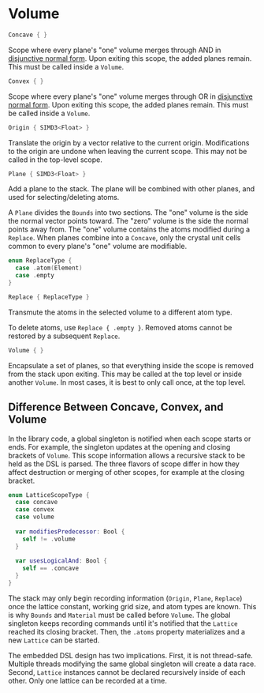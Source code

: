 # Volume

```swift
Concave { }
```

Scope where every plane's "one" volume merges through AND in [disjunctive normal form](https://en.wikipedia.org/wiki/Disjunctive_normal_form). Upon exiting this scope, the added planes remain. This must be called inside a `Volume`.

```swift
Convex { }
```

Scope where every plane's "one" volume merges through OR in [disjunctive normal form](https://en.wikipedia.org/wiki/Disjunctive_normal_form). Upon exiting this scope, the added planes remain. This must be called inside a `Volume`.

```swift
Origin { SIMD3<Float> }
```

Translate the origin by a vector relative to the current origin. Modifications to the origin are undone when leaving the current scope. This may not be called in the top-level scope.

```swift
Plane { SIMD3<Float> }
```

Add a plane to the stack. The plane will be combined with other planes, and used for selecting/deleting atoms.

A `Plane` divides the `Bounds` into two sections. The "one" volume is the side the normal vector points toward. The "zero" volume is the side the normal points away from. The "one" volume contains the atoms modified during a `Replace`. When planes combine into a `Concave`, only the crystal unit cells common to every plane's "one" volume are modifiable.

```swift
enum ReplaceType {
  case .atom(Element)
  case .empty
}

Replace { ReplaceType }
```

Transmute the atoms in the selected volume to a different atom type.

To delete atoms, use `Replace { .empty }`. Removed atoms cannot be restored by a subsequent `Replace`.

```swift
Volume { }
```

Encapsulate a set of planes, so that everything inside the scope is removed from the stack upon exiting. This may be called at the top level or inside another `Volume`. In most cases, it is best to only call once, at the top level.

## Difference Between Concave, Convex, and Volume

In the library code, a global singleton is notified when each scope starts or ends. For example, the singleton updates at the opening and closing brackets of `Volume`. This scope information allows a recursive stack to be held as the DSL is parsed. The three flavors of scope differ in how they affect destruction or merging of other scopes, for example at the closing bracket.

```swift
enum LatticeScopeType {
  case concave
  case convex
  case volume
  
  var modifiesPredecessor: Bool {
    self != .volume
  }
  
  var usesLogicalAnd: Bool {
    self == .concave
  }
}
```

The stack may only begin recording information (`Origin`, `Plane`, `Replace`) once the lattice constant, working grid size, and atom types are known. This is why `Bounds` and `Material` must be called before `Volume`. The global singleton keeps recording commands until it's notified that the `Lattice` reached its closing bracket. Then, the `.atoms` property materializes and a new `Lattice` can be started.

The embedded DSL design has two implications. First, it is not thread-safe. Multiple threads modifying the same global singleton will create a data race. Second, `Lattice` instances cannot be declared recursively inside of each other. Only one lattice can be recorded at a time.
